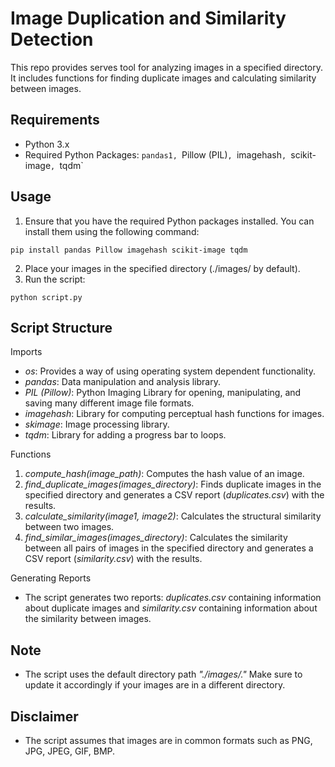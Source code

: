 # Image Duplication and Similarity Detection
This repo provides serves tool for analyzing images in a specified directory. It includes functions for finding duplicate images and calculating similarity between images.

## Requirements
- Python 3.x
- Required Python Packages: `pandas1, `Pillow (PIL)`, `imagehash`, `scikit-image`, `tqdm`

## Usage
1. Ensure that you have the required Python packages installed. You can install them using the following command:
```
pip install pandas Pillow imagehash scikit-image tqdm
```
2. Place your images in the specified directory (./images/ by default).
3. Run the script:
```
python script.py
```

## Script Structure
Imports
- *os*: Provides a way of using operating system dependent functionality.
- *pandas*: Data manipulation and analysis library.
- *PIL (Pillow)*: Python Imaging Library for opening, manipulating, and saving many different image file formats.
- *imagehash*: Library for computing perceptual hash functions for images.
- *skimage*: Image processing library.
- *tqdm*: Library for adding a progress bar to loops.

Functions
1. *compute_hash(image_path)*: Computes the hash value of an image.
2. *find_duplicate_images(images_directory)*: Finds duplicate images in the specified directory and generates a CSV report (*duplicates.csv*) with the results.
3. *calculate_similarity(image1, image2)*: Calculates the structural similarity between two images.
4. *find_similar_images(images_directory)*: Calculates the similarity between all pairs of images in the specified directory and generates a CSV report (*similarity.csv*) with the results.

Generating Reports
- The script generates two reports: *duplicates.csv* containing information about duplicate images and *similarity.csv* containing information about the similarity between images.

## Note
- The script uses the default directory path *"./images/."* Make sure to update it accordingly if your images are in a different directory.

## Disclaimer
- The script assumes that images are in common formats such as PNG, JPG, JPEG, GIF, BMP.
